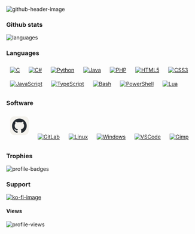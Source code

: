 ![github-header-image](https://github.com/user-attachments/assets/56ce69d0-a70b-467b-8e3e-755d12885ba8)

### Github stats
![languages](https://github-readme-stats.vercel.app/api/top-langs?username=oskarbukovsky&show_icons=true&locale=en&layout=compact&theme=tokyonight)

### Languages
<a href="https://www.cprogramming.com/" target="_blank"><img style="margin: 10px" src="https://profilinator.rishav.dev/skills-assets/c-original.svg" alt="C" height="50" /></a>
<a href="https://docs.microsoft.com/en-us/dotnet/csharp/" target="_blank"><img style="margin: 10px" src="https://profilinator.rishav.dev/skills-assets/csharp-original.svg" alt="C#" height="50" /></a>
<a href="https://www.python.org/" target="_blank"><img style="margin: 10px" src="https://profilinator.rishav.dev/skills-assets/python-original.svg" alt="Python" height="50" /></a>
<a href="https://www.java.com/" target="_blank"><img style="margin: 10px" src="https://profilinator.rishav.dev/skills-assets/java-original-wordmark.svg" alt="Java" height="50" /></a>
<a href="https://www.php.net/" target="_blank"><img style="margin: 10px" src="https://profilinator.rishav.dev/skills-assets/php-original.svg" alt="PHP" height="50" /></a>
<a href="https://en.wikipedia.org/wiki/HTML5" target="_blank"><img style="margin: 10px" src="https://profilinator.rishav.dev/skills-assets/html5-original-wordmark.svg" alt="HTML5" height="50" /></a>
<a href="https://www.w3schools.com/css/" target="_blank"><img style="margin: 10px" src="https://profilinator.rishav.dev/skills-assets/css3-original-wordmark.svg" alt="CSS3" height="50" /></a>
<a href="https://www.javascript.com/" target="_blank"><img style="margin: 10px" src="https://profilinator.rishav.dev/skills-assets/javascript-original.svg" alt="JavaScript" height="50" /></a>
<a href="https://www.typescriptlang.org/" target="_blank"><img style="margin: 10px" src="https://profilinator.rishav.dev/skills-assets/typescript-original.svg" alt="TypeScript" height="50" /></a>
<a href="https://www.gnu.org/software/bash/" target="_blank"><img style="margin: 10px" src="https://profilinator.rishav.dev/skills-assets/gnu_bash-icon.svg" alt="Bash" height="50" /></a>
<a href="https://docs.microsoft.com/en-us/powershell/" target="_blank"><img style="margin: 10px" src="https://profilinator.rishav.dev/skills-assets/powershell.png" alt="PowerShell" height="50" /></a>
<a href="https://www.lua.org/about.html"><img style="margin: 10px" src="https://github.com/user-attachments/assets/c8e4544c-d827-4203-ac79-bda67eb56eca" alt="Lua" height="50" /></a>

### Software

<a href="https://www.github.com/" target="_blank"><img style="margin: 10px" src="https://raw.githubusercontent.com/tandpfun/skill-icons/refs/heads/main/icons/Github-Light.svg" alt="Github" height="50" /></a>
<a href="https://about.gitlab.com/" target="_blank"><img style="margin: 10px" src="https://profilinator.rishav.dev/skills-assets/gitlab.svg" alt="GitLab" height="50" /></a>
<a href="https://www.linux.org/" target="_blank"><img style="margin: 10px" src="https://profilinator.rishav.dev/skills-assets/linux-original.svg" alt="Linux" height="50" /></a>
<a href="https://www.microsoft.com/en-us/windows" target="_blank"><img style="margin: 10px" src="https://raw.githubusercontent.com/tandpfun/skill-icons/refs/heads/main/icons/Windows-Light.svg" alt="Windows" height="50" /></a>
<a href="https://code.visualstudio.com/" target="_blank"><img style="margin: 10px" src="https://static.wikia.nocookie.net/logopedia/images/9/9a/Visual_Studio_Code_1.35_icon.svg/revision/latest?cb=20231105010051" alt="VSCode" height="50" /></a>
<a href="https://www.gimp.org/" target="_blank"><img style="margin: 10px" src="https://upload.wikimedia.org/wikipedia/commons/thumb/4/45/The_GIMP_icon_-_gnome.svg/2048px-The_GIMP_icon_-_gnome.svg.png" alt="Gimp" height="50" /></a>


### Trophies
![profile-badges](https://github-profile-trophy.vercel.app/?username=oskarbukovsky&rank=-?&no-bg=true&theme=onedark&margin-w=10)

### Support
[![ko-fi-image](https://github.com/user-attachments/assets/65aca8c5-829a-4ec7-9e19-9f53cf4fa455)](https://ko-fi.com/juunikorn)

#### Views
![profile-views](https://komarev.com/ghpvc/?username=oskarbukovsky&&style=flat-square)
